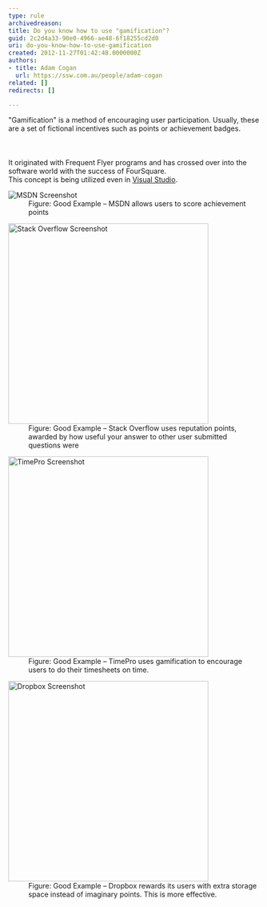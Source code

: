 ```yaml
---
type: rule
archivedreason: 
title: Do you know how to use "gamification"?
guid: 2c2d4a33-90e0-4966-ae48-6f18255cd2d0
uri: do-you-know-how-to-use-gamification
created: 2012-11-27T01:42:48.0000000Z
authors:
- title: Adam Cogan
  url: https://ssw.com.au/people/adam-cogan
related: []
redirects: []

---
```



<div dir="ltr" style="text-align&#58;left;">​&quot;Gamification&quot; is a method of encouraging user participation. Usually, these are a set of fictional incentives such as points or achievement badges.<br></div>
<br><excerpt class='endintro'></excerpt><br>
​ 
<div>It originated with Frequent Flyer programs and has crossed over into the software world with the success of FourSquare.</div><div>This concept is being utilized even in 
   <a href="https&#58;//channel9.msdn.com/achievements/visualstudio" target="_blank">Visual Studio</a>. </div><dl class="goodImage"><dt>
      <img alt="MSDN Screenshot" src="http&#58;//www.ssw.com.au/ssw/Standards/Rules/Images/msdn-statistics.jpg" />
   </dt><dd>Figure&#58; Good Example – MSDN allows users to score achievement points</dd></dl><dl class="goodImage"><dt>
      <img width="400px" alt="Stack Overflow Screenshot" src="http&#58;//www.ssw.com.au/ssw/Standards/Rules/Images/stack-overflow-points.jpg" />
   </dt><dd>Figure&#58; Good Example – Stack Overflow uses reputation points, awarded by how useful your answer to other user submitted questions were</dd></dl><dl class="goodImage"><dt>
      <img width="400px" alt="TimePro Screenshot" src="/PublishingImages/gamification-timepro.png" />
   </dt><dd>Figure&#58; Good Example – TimePro uses gamification to encourage users to do their timesheets on time.</dd></dl><dl class="goodImage"><dt>
      <img width="400px" alt="Dropbox Screenshot" src="/PublishingImages/gamification-dropbox.png" />
   </dt><dd>Figure&#58; Good Example – Dropbox rewards its users with extra storage space instead of imaginary points. This is more effective.</dd></dl>


